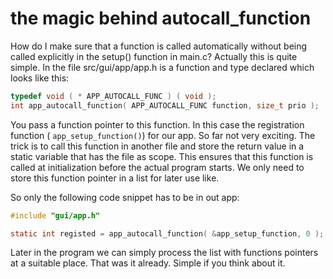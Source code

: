 # the magic behind autocall_function

How do I make sure that a function is called automatically without being called explicitly in the setup() function in main.c?
Actually this is quite simple. In the file src/gui/app/app.h is a function and type declared which looks like this:

```c
typedef void ( * APP_AUTOCALL_FUNC ) ( void );
int app_autocall_function( APP_AUTOCALL_FUNC function, size_t prio );
```

You pass a function pointer to this function. In this case the registration function ( ```app_setup_function()```) for our app. So far not very exciting.
The trick is to call this function in another file and store the return value in a static variable that has the file as scope. This ensures that this function is called at initialization before the actual program starts. We only need to store this function pointer in a list for later use like.

So only the following code snippet has to be in out app:
```c
#include "gui/app.h"

static int registed = app_autocall_function( &app_setup_function, 0 );
```
Later in the program we can simply process the list with functions pointers at a suitable place.
That was it already. Simple if you think about it.